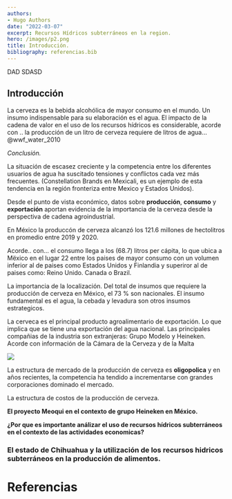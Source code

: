 ```yaml
---
authors:
- Hugo Authors
date: "2022-03-07"
excerpt: Recursos Hídricos subterráneos en la region.
hero: /images/p2.png
title: Introducción.  
bibliography: referencias.bib
---
```


DAD
SDASD




## Introducción

La cerveza es la bebida alcohólica de mayor consumo en el mundo. Un insumo indispensable para su elaboración es el agua.  El impacto de la cadena de valor en el uso de los recursos hídricos es considerable, acorde con .. la producción de un litro de cerveza requiere de litros de agua…@wwf_water_2010


*Conclusión.*

La situación de escasez creciente y la competencia  entre los diferentes usuarios de agua ha suscitado tensiones y conflictos cada vez más frecuentes. (Constellation Brands en Mexicali, es un ejemplo de esta tendencia en la región fronteriza entre Mexico y Estados Unidos). 


Desde el punto de vista económico, datos sobre **producción**, **consumo** y **exportación** aportan evidencia de la importancia de la cerveza desde la perspectiva de  cadena agroindustrial.   

En México la produccón de cerveza alcanzó los 121.6  millones de hectolitros  en promedio entre 2019 y 2020. 

Acorde.. con... el consumo llega a  los  (68.7) litros per cápita, lo que ubica a Mëxico en el lugar 22 entre los paises de mayor consumo con un volumen inferior al de  paises  como Estados Unidos y Finlandia y superiror al de paises como: Reino Unido. Canada o Brazil. 

La importancia de la localización. Del total de insumos que requiere la producción de cerveza en México, el 73 \% son nacionales. El insumo fundamental es el agua, la cebada y levadura son otros insumos estrategicos. 


La cerveca es el  principal producto agroalimentario de exportación. Lo que implica que se tiene una exportación del agua nacional. Las principales compañias de la industria son extranjeras: Grupo Modelo  y Heineken.
Acorde con información de la Cámara de la Cerveza y de la Malta





![](/images/p2.png)

La estructura de mercado de la producción de cerveza es **oligopolica** y en años recientes, la competencia ha tendido a incrementarse con grandes corporaciones dominado el mercado. 


La estructura de costos de la producción de cerveza. 


**El proyecto Meoqui en el contexto  de grupo Heineken en México.**


**¿Por que es importante análizar el uso de recursos hídricos subterráneos en el contexto de las actividades economicas?**


### El estado de Chihuahua y la utilización de los recursos hidricos subterráneos en la producción de alimentos.




# Referencias